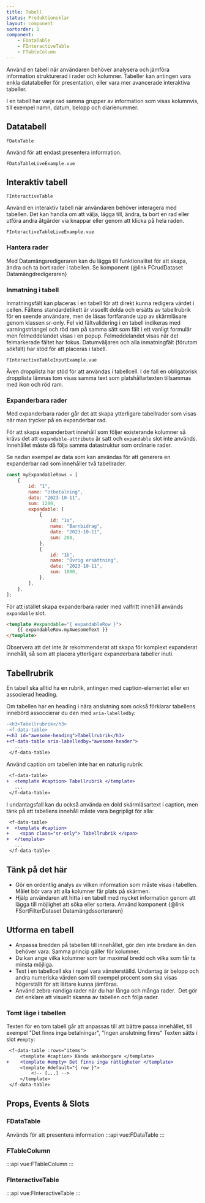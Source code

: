 ```yaml
---
title: Tabell
status: Produktionsklar
layout: component
sortorder: 1
component:
    - FDataTable
    - FInteractiveTable
    - FTableColumn
---
```


Använd en tabell när användaren behöver analysera och jämföra information strukturerad i rader och kolumner. Tabeller kan antingen vara enkla datatabeller för presentation, eller vara mer avancerade interaktiva tabeller.

I en tabell har varje rad samma grupper av information som visas kolumnvis, till exempel namn, datum, belopp och diarienummer.

## Datatabell

`FDataTable`

Använd för att endast presentera information.

```import live-example
FDataTableLiveExample.vue
```

## Interaktiv tabell

`FInteractiveTable`

Använd en interaktiv tabell när användaren behöver interagera med tabellen. Det kan handla om att välja, lägga till, ändra, ta bort en rad eller utföra andra åtgärder via knappar eller genom att klicka på hela raden.

```import live-example
FInteractiveTableLiveExample.vue
```

### Hantera rader

Med Datamängsredigeraren kan du lägga till funktionalitet för att skapa, ändra och ta bort rader i tabellen. Se komponent {@link FCrudDataset Datamängdredigeraren}

### Inmatning i tabell

Inmatningsfält kan placeras i en tabell för att direkt kunna redigera värdet i cellen. Fältens standardetikett är visuellt dolda och ersätts av tabellrubrik för en seende användare, men de läsas fortfarande upp av skärmläsare genom klassen sr-only. Fel vid fältvalidering i en tabell indikeras med varningstriangel och röd ram på samma sätt som fält i ett vanligt formulär men felmeddelandet visas i en popup. Felmeddelandet visas när det felmarkerade fältet har fokus.
Datumväljaren och alla inmatningfält (förutom sökfält) har stöd för att placeras i tabell.

```import
FInteractiveTableInputExample.vue
```

Även dropplista har stöd för att användas i tabellcell. I de fall en obligatorisk dropplista lämnas tom visas samma text som platshållartexten tillsammas med ikon och röd ram.

### Expanderbara rader

Med expanderbara rader går det att skapa ytterligare tabellrader som visas när man trycker på en expanderbar rad.

För att skapa expanderbart innehåll som följer existerande kolumner så krävs det att `expandable-attribute` är satt och `expandable` slot inte används.
Innehållet måste då följa samma datastruktur som ordinarie rader.

Se nedan exempel av data som kan användas för att generera en expanderbar rad som innehåller två tabellrader.

```js static
const myExpandableRows = [
    {
        id: "1",
        name: "Utbetalning",
        date: "2023-10-11",
        sum: 1200,
        expandable: [
            {
                id: "1a",
                name: "Barnbidrag",
                date: "2023-10-11",
                sum: 200,
            },
            {
                id: "1b",
                name: "Övrig ersättning",
                date: "2023-10-11",
                sum: 1000,
            },
        ],
    },
];
```

För att istället skapa expanderbara rader med valfritt innehåll används `expandable` slot.

```html static
<template #expandable="{ expandableRow }">
    {{ expandableRow.myAwesomeText }}
</template>
```

Observera att det inte är rekommenderat att skapa för komplext expanderat innehåll, så som att placera ytterligare expanderbara tabeller inuti.

## Tabellrubrik

En tabell ska alltid ha en rubrik, antingen med caption-elementet eller en associerad heading.

Om tabellen har en heading i nära anslutning som också förklarar tabellens innebörd assoccierar du den med `aria-labelledby`:

```diff
-<h3>Tabellrubrik</h3>
-<f-data-table>
+<h3 id="awesome-heading">Tabellrubrik</h3>
+<f-data-table aria-labelledby="awesome-header">
   ...
 </f-data-table>
```

Använd caption om tabellen inte har en naturlig rubrik:

```diff
 <f-data-table>
+  <template #caption> Tabellrubrik </template>
   ...
 </f-data-table>
```

I undantagsfall kan du också använda en dold skärmläsartext i caption, men tänk på att tabellens innehåll måste vara begripligt för alla:

```diff
 <f-data-table>
+  <template #caption>
+    <span class="sr-only"> Tabellrubrik </span>
+  </template>
   ...
 </f-data-table>
```

## Tänk på det här

-   Gör en ordentlig analys av vilken information som måste visas i tabellen. Målet bör vara att alla kolumner får plats på skärmen.
-   Hjälp användaren att hitta i en tabell med mycket information genom att lägga till möjlighet att söka eller sortera. Använd komponent {@link FSortFilterDataset Datamängdssorteraren}

## Utforma en tabell

-   Anpassa bredden på tabellen till innehållet, gör den inte bredare än den behöver vara. Samma princip gäller för kolumner.
-   Du kan ange vilka kolumner som tar maximal bredd och vilka som får ta minsta möjliga.
-   Text i en tabellcell ska i regel vara vänsterställd. Undantag är belopp och andra numeriska värden som till exempel procent som ska visas högerställt för att lättare kunna jämföras.
-   Använd zebra-randiga rader när du har långa och många rader.  Det gör det enklare att visuellt skanna av tabellen och följa rader.

### Tomt läge i tabellen

Texten för en tom tabell går att anpassas till att bättre passa innehållet, till exempel "Det finns inga betalningar", "Ingen anslutning finns"
Texten sätts i slot `#empty`:

```diff
 <f-data-table :rows="items">
     <template #caption> Kända ankeborgare </template>
+    <template #empty> Det finns inga rättigheter </template>
     <template #default="{ row }">
         <!-- [...] -->
     </template>
 </f-data-table>
```

## Props, Events & Slots

### FDataTable

Används för att presentera information
:::api
vue:FDataTable
:::

### FTableColumn

:::api
vue:FTableColumn
:::

### FInteractiveTable

:::api
vue:FInteractiveTable
:::
